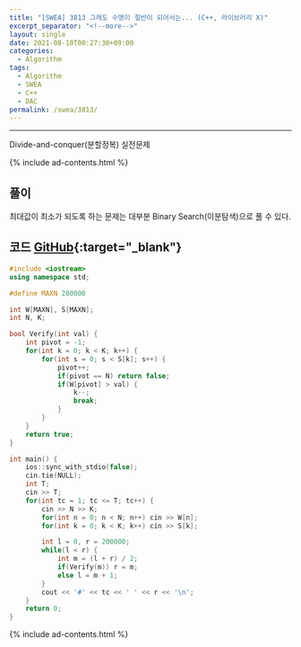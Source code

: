 ```yaml
---
title: "[SWEA] 3813 그래도 수명이 절반이 되어서는... (C++, 라이브러리 X)"
excerpt_separator: "<!--more-->"
layout: single
date: 2021-08-10T00:27:30+09:00
categories:
  - Algorithm
tags:
  - Algorithm
  - SWEA
  - C++
  - DAC
permalink: /swea/3813/
---
```

---

Divide-and-conquer(분할정복) 실전문제

{% include ad-contents.html %}

## 풀이

최대값이 최소가 되도록 하는 문제는 대부분 Binary Search(이분탐색)으로 풀 수 있다.

<!--more-->

## 코드 [GitHub](https://github.com/unionyy/samsung-algorithm-21/blob/main/divide-and-conquer/practice-problems/half-life/main.cpp){:target="_blank"}

```cpp
#include <iostream>
using namespace std;

#define MAXN 200000

int W[MAXN], S[MAXN];
int N, K;

bool Verify(int val) {
    int pivot = -1;
    for(int k = 0; k < K; k++) {
        for(int s = 0; s < S[k]; s++) {
            pivot++;
            if(pivot == N) return false;
            if(W[pivot] > val) {
                k--;
                break;
            }
        }
    }
    return true;
}

int main() {
    ios::sync_with_stdio(false);
    cin.tie(NULL);
    int T;
    cin >> T;
    for(int tc = 1; tc <= T; tc++) {
        cin >> N >> K;
        for(int n = 0; n < N; n++) cin >> W[n];
        for(int k = 0; k < K; k++) cin >> S[k];

        int l = 0, r = 200000;
        while(l < r) {
            int m = (l + r) / 2;
            if(Verify(m)) r = m;
            else l = m + 1;
        }
        cout << '#' << tc << ' ' << r << '\n';
    }
    return 0;
}
```

{% include ad-contents.html %}